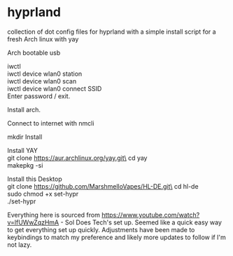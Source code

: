 # hyprland
collection of dot config files for hyprland with a simple install script for a fresh Arch linux with yay

Arch bootable usb

iwctl\
iwctl device wlan0 station\
iwctl device wlan0 scan\
iwctl device wlan0 connect SSID\
Enter password / exit.

Install arch.

Connect to internet with nmcli

mkdir Install

Install YAY\
git clone https://aur.archlinux.org/yay.git\
cd yay\
makepkg -si

Install this Desktop\
git clone https://github.com/MarshmelloVapes/HL-DE.git\
cd hl-de\
sudo chmod +x set-hypr\
./set-hypr


Everything here is sourced from https://www.youtube.com/watch?v=lfUWwZqzHmA - Sol Does Tech's set up. Seemed like a quick easy way to get everything set up quickly. Adjustments have been made to keybindings to match my preference and likely more updates to follow if I'm not lazy.
